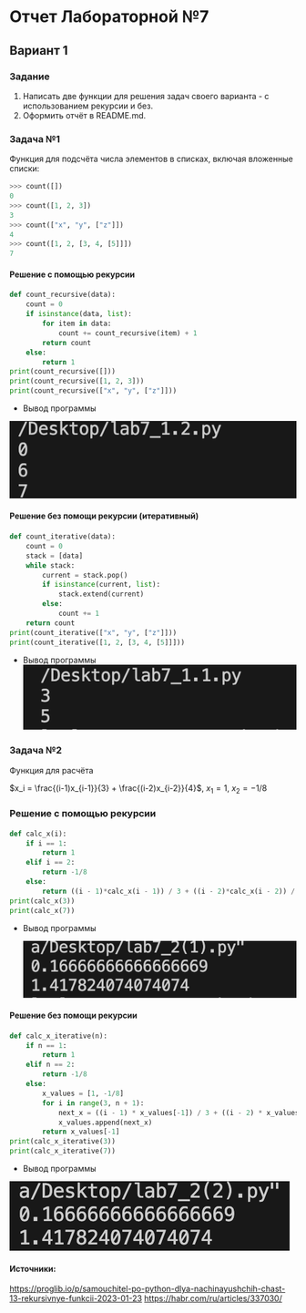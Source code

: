 # Отчет Лабораторной №7
## Вариант 1
### Задание 
1. Написать две функции для решения задач своего варианта - с использованием рекурсии и без.
2. Оформить отчёт в README.md.

### Задача №1
   Функция для подсчёта числа элементов в списках, включая вложенные списки:
```py
>>> count([])
0
>>> count([1, 2, 3])
3
>>> count(["x", "y", ["z"]])
4
>>> count([1, 2, [3, 4, [5]]])
7
```
#### Решение с помощью рекурсии 
```py
def count_recursive(data):
    count = 0
    if isinstance(data, list):
        for item in data:
            count += count_recursive(item) + 1 
        return count
    else:
        return 1  
print(count_recursive([]))      
print(count_recursive([1, 2, 3]))  
print(count_recursive(["x", "y", ["z"]]))
```
- Вывод программы
  
 ![№1](pics/result_1.1.png)
#### Решение без помощи рекурсии (итеративный)
```py
def count_iterative(data):
    count = 0
    stack = [data] 
    while stack:
        current = stack.pop()
        if isinstance(current, list):
            stack.extend(current)  
        else:
            count += 1
    return count
print(count_iterative(["x", "y", ["z"]])) 
print(count_iterative([1, 2, [3, 4, [5]]])) 
```
- Вывод программы  
 ![№1](pics/res_1.2.png)
### Задача №2
Функция для расчёта
  
   $x_i = \frac{(i-1)x_{i-1}}{3} + \frac{(i-2)x_{i-2}}{4}$​​, $x_1​=1$, $x_2​=−1/8$

### Решение с помощью рекурсии 
```py
def calc_x(i):
    if i == 1:
        return 1
    elif i == 2:
        return -1/8
    else:
        return ((i - 1)*calc_x(i - 1)) / 3 + ((i - 2)*calc_x(i - 2)) / 4
print(calc_x(3))
print(calc_x(7))
```
- Вывод программы

  ![№1](pics/res_2(1).png)
  
#### Решение без помощи рекурсии 
```py
def calc_x_iterative(n):
    if n == 1:
        return 1
    elif n == 2:
        return -1/8
    else:
        x_values = [1, -1/8]
        for i in range(3, n + 1):
            next_x = ((i - 1) * x_values[-1]) / 3 + ((i - 2) * x_values[-2]) / 4
            x_values.append(next_x)
        return x_values[-1]
print(calc_x_iterative(3))
print(calc_x_iterative(7))
```
- Вывод программы

![№1](pics/res_2(2).png)

#### Источники:
https://proglib.io/p/samouchitel-po-python-dlya-nachinayushchih-chast-13-rekursivnye-funkcii-2023-01-23
https://habr.com/ru/articles/337030/
    
